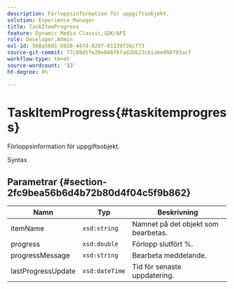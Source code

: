 ```yaml
---
description: Förloppsinformation för uppgiftsobjekt.
solution: Experience Manager
title: TaskItemProgress
feature: Dynamic Media Classic,SDK/API
role: Developer,Admin
exl-id: 568a5601-b928-447d-8297-01139f36cf73
source-git-commit: 77c88d5fe20e048f6fad2bb23cb1abe090793acf
workflow-type: tm+mt
source-wordcount: '33'
ht-degree: 0%

---
```


# TaskItemProgress{#taskitemprogress}

Förloppsinformation för uppgiftsobjekt.

Syntax

## Parametrar {#section-2fc9bea56b6d4b72b80d4f04c5f9b862}

| Namn | Typ | Beskrivning |
|---|---|---|
| itemName | `xsd:string` | Namnet på det objekt som bearbetas. |
| progress | `xsd:double` | Förlopp slutfört %. |
| progressMessage | `xsd:string` | Bearbeta meddelande. |
| lastProgressUpdate | `xsd:dateTime` | Tid för senaste uppdatering. |
